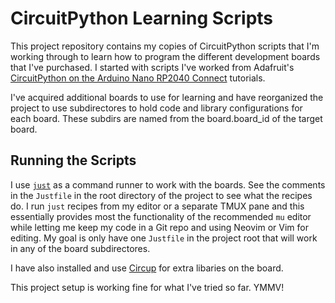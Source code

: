 # CircuitPython Learning Scripts

This project repository contains my copies of CircuitPython scripts
that I'm working through to learn how to program the different
development boards that I've purchased. I started with scripts I've
worked from Adafruit's [CircuitPython on the Arduino Nano RP2040
Connect][1] tutorials.

I've acquired additional boards to use for learning and have
reorganized the project to use subdirectores to hold code and library
configurations for each board. These subdirs are named from the
board.board_id of the target board.

## Running the Scripts

I use [`just`][2] as a command runner to work with the boards. See
the comments in the `Justfile` in the root directory of the project
to see what the recipes do. I run `just` recipes from my editor or
a separate TMUX pane and this essentially provides most the
functionality of the recommended `mu` editor while letting me keep
my code in a Git repo and using Neovim or Vim for editing. My goal
is only have one `Justfile` in the project root that will work in
any of the board subdirectores.

I have also installed and use [Circup][1] for extra libaries on the
board.

This project setup is working fine for what I've tried so far. YMMV!

[1]:https://learn.adafruit.com/circuitpython-on-the-arduino-nano-rp2040-connect
[2]:https://github.com/casey/justt
[3]:https://github.com/adafruit/circup
